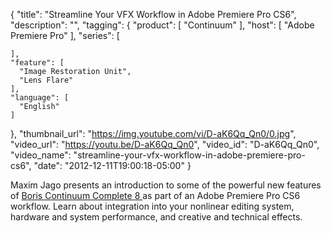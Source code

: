 {
  "title": "Streamline Your VFX Workflow in Adobe Premiere Pro CS6",
  "description": "",
  "tagging": {
    "product": [
      "Continuum"
    ],
    "host": [
      "Adobe Premiere Pro"
    ],
    "series": [

    ],
    "feature": [
      "Image Restoration Unit",
      "Lens Flare"
    ],
    "language": [
      "English"
    ]
  },
  "thumbnail_url": "https://img.youtube.com/vi/D-aK6Qq_Qn0/0.jpg",
  "video_url": "https://youtu.be/D-aK6Qq_Qn0",
  "video_id": "D-aK6Qq_Qn0",
  "video_name": "streamline-your-vfx-workflow-in-adobe-premiere-pro-cs6",
  "date": "2012-12-11T19:00:18-05:00"
}

Maxim Jago presents an introduction to some of the powerful new features of [
Boris Continuum Complete 8 ](/products/continuum-complete/?host=adobeHost) as part of an Adobe Premiere Pro CS6 workflow. Learn
about integration into your nonlinear editing system, hardware and system
performance, and creative and technical effects.


